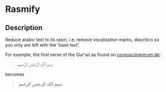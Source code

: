 # Rasmify

## Description

Reduce arabic text to its rasm, i.e. remove vocalization marks, diacritics so you only are left with the 'base text'.

For example, the first verse of the Qur'an as found on [corpuscoranicum.de](http://corpuscoranicum.de/index/index/sure/1/vers/1):


> بِسۡمِ  ٱللَّهِ  ٱلرَّحۡمَٰنِ  ٱلرَّحِيمِ   

becomes 
 
> ‎ ٮسم الل‍ه الرحمں الرحٮم 



